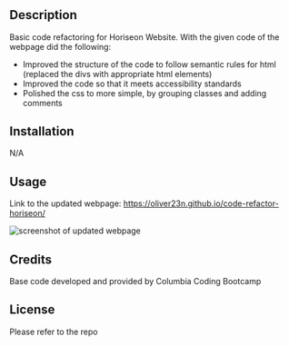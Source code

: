 # <Horiseon Website>

## Description

Basic code refactoring for Horiseon Website.
With the given code of the webpage did the following:
* Improved the structure of the code to follow semantic rules for html (replaced the divs with appropriate html elements)
* Improved the code so that it meets accessibility standards
* Polished the css to more simple, by grouping classes and adding comments
    


## Installation

N/A

## Usage
Link to the updated webpage: https://oliver23n.github.io/code-refactor-horiseon/

![screenshot of updated webpage](assets/images/screenshot1.png)
## Credits

Base code developed and provided by Columbia Coding Bootcamp

## License

Please refer to the repo
